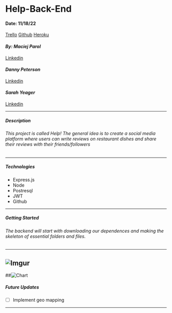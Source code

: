 # Help-Back-End

#### Date: 11/18/22

[Trello](https://trello.com/b/5WUHeRMx/make-a-comic-book-title)
[Github](https://github.com/Codetitude/Fantasy-Band)
[Heroku](https://www.heroku.com/)

#### **_By: Maciej Parol_**

[Linkedin](https://www.linkedin.com/in/maciej-parol-/)

#### **_Danny Peterson_**

[Linkedin](https://www.linkedin.com/in/maciej-parol-/)

#### **_Sarah Yeager_**

[Linkedin](https://www.linkedin.com/in/maciej-parol-/)

---

##### **_Description_**

###### This project is called Help! The general idea is to create a social media platform where users can write reviews on restaurant dishes and share their reviews with their friends/followers

---

##### **_Technologies_**

- Express.js
- Node
- Postresql
- JWT
- Github

---

##### **_Getting Started_**

###### The backend will start with downloading our dependences and making the skeleton of essential folders and files.

---

## ![Imgur](https://external-content.duckduckgo.com/iu/?u=http%3A%2F%2Fimg.talkandroid.com%2Fuploads%2F2014%2F06%2Fhelp.jpg&f=1&nofb=1&ipt=48bf0a290b9077fbb752265dc8b123c32badc40d9e99b2fada34e336a7a65fab&ipo=images)

##![Chart](https://user-images.githubusercontent.com/95553482/200982376-78cbe373-cdac-441c-a9e5-2c5e88d33e68.jpg)

##### **_Future Updates_**

- [ ] Implement geo mapping

---
